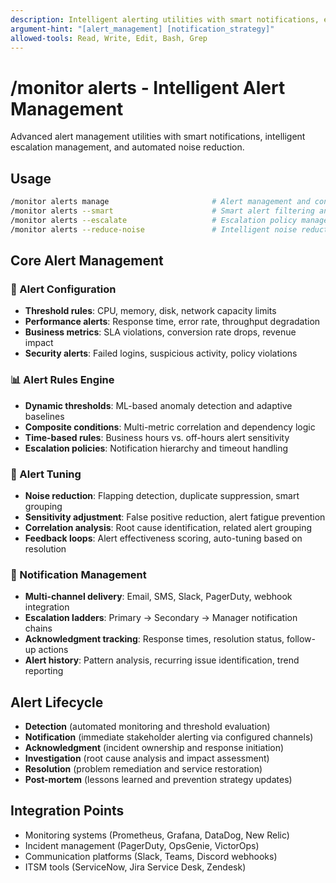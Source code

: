 ```yaml
---
description: Intelligent alerting utilities with smart notifications, escalation management, and noise reduction
argument-hint: "[alert_management] [notification_strategy]"
allowed-tools: Read, Write, Edit, Bash, Grep
---
```


# /monitor alerts - Intelligent Alert Management

Advanced alert management utilities with smart notifications, intelligent escalation management, and automated noise reduction.

## Usage
```bash
/monitor alerts manage                       # Alert management and configuration
/monitor alerts --smart                      # Smart alert filtering and correlation
/monitor alerts --escalate                   # Escalation policy management
/monitor alerts --reduce-noise               # Intelligent noise reduction
```

## Core Alert Management

### 🚨 Alert Configuration
- **Threshold rules**: CPU, memory, disk, network capacity limits
- **Performance alerts**: Response time, error rate, throughput degradation
- **Business metrics**: SLA violations, conversion rate drops, revenue impact
- **Security alerts**: Failed logins, suspicious activity, policy violations

### 📊 Alert Rules Engine
- **Dynamic thresholds**: ML-based anomaly detection and adaptive baselines
- **Composite conditions**: Multi-metric correlation and dependency logic
- **Time-based rules**: Business hours vs. off-hours alert sensitivity
- **Escalation policies**: Notification hierarchy and timeout handling

### 🔧 Alert Tuning
- **Noise reduction**: Flapping detection, duplicate suppression, smart grouping
- **Sensitivity adjustment**: False positive reduction, alert fatigue prevention
- **Correlation analysis**: Root cause identification, related alert grouping
- **Feedback loops**: Alert effectiveness scoring, auto-tuning based on resolution

### 📱 Notification Management
- **Multi-channel delivery**: Email, SMS, Slack, PagerDuty, webhook integration
- **Escalation ladders**: Primary → Secondary → Manager notification chains
- **Acknowledgment tracking**: Response times, resolution status, follow-up actions
- **Alert history**: Pattern analysis, recurring issue identification, trend reporting

## Alert Lifecycle
- **Detection** (automated monitoring and threshold evaluation)
- **Notification** (immediate stakeholder alerting via configured channels)
- **Acknowledgment** (incident ownership and response initiation)
- **Investigation** (root cause analysis and impact assessment)
- **Resolution** (problem remediation and service restoration)
- **Post-mortem** (lessons learned and prevention strategy updates)

## Integration Points
- Monitoring systems (Prometheus, Grafana, DataDog, New Relic)
- Incident management (PagerDuty, OpsGenie, VictorOps)
- Communication platforms (Slack, Teams, Discord webhooks)
- ITSM tools (ServiceNow, Jira Service Desk, Zendesk)